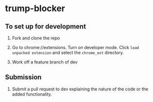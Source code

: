 # trump-blocker

## To set up for development

1. Fork and clone the repo

2. Go to chrome://extensions. Turn on developer mode. Click `load unpacked extension` and select the `chrome_ext` directory.

3. Work off a feature branch of dev 

## Submission

1. Submit a pull request to dev explaining the nature of the code or the added functionality. 
